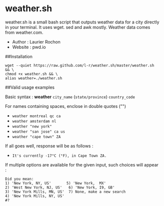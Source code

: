 # weather.sh

weather.sh is a small bash script that outputs weather data for a city directly in your terminal. It uses wget. sed and awk mostly. Weather data comes from weather.com.

  * Author : Laurier Rochon
  * Website : pwd.io

##Installation

    wget --quiet https://raw.github.com/l-r/weather.sh/master/weather.sh && \
    chmod +x weather.sh && \
    alias weather=./weather.sh


##Valid usage examples

 Basic syntax : **weather** ```city_name``` \(```state/province```\) ```country_code```

 For names containing spaces, enclose in double quotes ("")

  * ````weather montreal qc ca````
  * ````weather amsterdam nl````
  * ```weather "new york"```
  * ```weather "san jose" ca us```
  * ```weather "cape town" ZA```

If all goes well, response will be as follows :

  * ```It's currently -17°C (°F), in Cape Town ZA.```

If multiple options are available for the given input, such choices will appear : 

    Did you mean:
    1) 'New York, NY, US'       5) 'New York,  MX'
    2) 'West New York, NJ, US'   6) 'New York, I9, GB'
    3) 'New York Mills, MN, US'  7) None, make a new search
    4) 'New York Mills, NY, US'
    #? 
